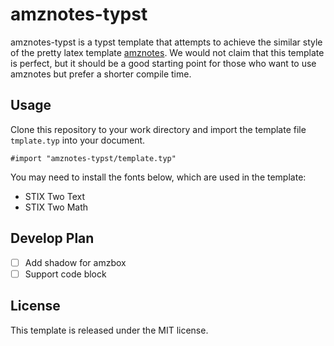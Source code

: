 # amznotes-typst

amznotes-typst is a typst template that attempts to achieve the similar style of the pretty latex template [amznotes](https://github.com/alexmingzhang/amznotes). We would not claim that this template is perfect, but it should be a good starting point for those who want to use amznotes but prefer a shorter compile time.

## Usage

Clone this repository to your work directory and import the template file `tmplate.typ` into your document.

```typst
#import "amznotes-typst/template.typ"
```

You may need to install the fonts below, which are used in the template:

- STIX Two Text
- STIX Two Math

## Develop Plan

- [ ] Add shadow for amzbox
- [ ] Support code block

## License

This template is released under the MIT license.
